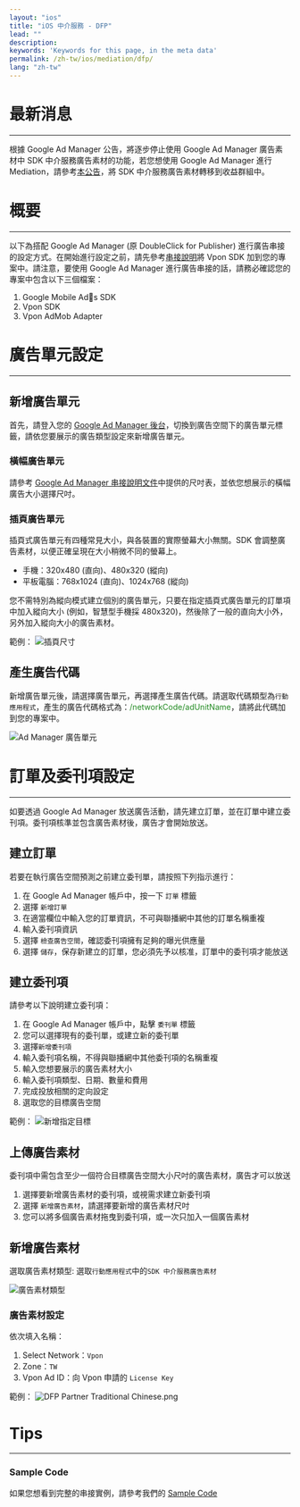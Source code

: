 ```yaml
---
layout: "ios"
title: "iOS 中介服務 - DFP"
lead: ""
description:
keywords: 'Keywords for this page, in the meta data'
permalink: /zh-tw/ios/mediation/dfp/
lang: "zh-tw"
---
```

# 最新消息
---
根據 Google Ad Manager 公告，將逐步停止使用 Google Ad Manager 廣告素材中 SDK 中介服務廣告素材的功能，若您想使用 Google Ad Manager 進行 Mediation，請參考[本公告](https://support.google.com/admanager/answer/9020684)，將 SDK 中介服務廣告素材轉移到收益群組中。


# 概要
---
以下為搭配 Google Ad Manager (原 DoubleClick for Publisher) 進行廣告串接的設定方式。在開始進行設定之前，請先參考[串接說明]將 Vpon SDK 加到您的專案中。請注意，要使用 Google Ad Manager 進行廣告串接的話，請務必確認您的專案中包含以下三個檔案：

1. Google Mobile Ads SDK
2. Vpon SDK
3. Vpon AdMob Adapter

# 廣告單元設定
---

## 新增廣告單元

首先，請登入您的 [Google Ad Manager 後台]，切換到廣告空間下的廣告單元標籤，請依您要展示的廣告類型設定來新增廣告單元。

### 橫幅廣告單元
請參考 [Google Ad Manager 串接說明文件]中提供的尺吋表，並依您想展示的橫幅廣告大小選擇尺吋。

### 插頁廣告單元
插頁式廣告單元有四種常見大小，與各裝置的實際螢幕大小無關。SDK 會調整廣告素材，以便正確呈現在大小稍微不同的螢幕上。

* 手機：320x480 (直向)、480x320 (縱向)
* 平板電腦：768x1024 (直向)、1024x768 (縱向)

您不需特別為縱向模式建立個別的廣告單元，只要在指定插頁式廣告單元的訂單項中加入縱向大小 (例如，智慧型手機採 480x320)，然後除了一般的直向大小外，另外加入縱向大小的廣告素材。

範例：
![插頁尺寸]

## 產生廣告代碼

新增廣告單元後，請選擇廣告單元，再選擇產生廣告代碼。請選取代碼類型為`行動應用程式`，產生的廣告代碼格式為：<span style="color:#228B22">/networkCode/adUnitName</span>，請將此代碼加到您的專案中。

![Ad Manager 廣告單元]

# 訂單及委刊項設定
---
如要透過 Google Ad Manager 放送廣告活動，請先建立訂單，並在訂單中建立委刊項。委刊項核準並包含廣告素材後，廣告才會開始放送。

## 建立訂單
若要在執行廣告空間預測之前建立委刊單，請按照下列指示進行：

1. 在 Google Ad Manager 帳戶中，按一下 `訂單` 標籤
2. 選擇 `新增訂單`
3. 在適當欄位中輸入您的訂單資訊，不可與聯播網中其他的訂單名稱重複
4. 輸入委刊項資訊
5. 選擇 `檢查廣告空間`，確認委刊項擁有足夠的曝光供應量
6. 選擇 `儲存`，保存新建立的訂單，您必須先予以核准，訂單中的委刊項才能放送

## 建立委刊項
請參考以下說明建立委刊項：

1. 在 Google Ad Manager 帳戶中，點擊 `委刊單` 標籤
2. 您可以選擇現有的委刊單，或建立新的委刊單
3. 選擇`新增委刊項`
4. 輸入委刊項名稱，不得與聯播網中其他委刊項的名稱重複
5. 輸入您想要展示的廣告素材大小
6. 輸入委刊項類型、日期、數量和費用
7. 完成投放相關的定向設定
8. 選取您的目標廣告空間

範例：
![新增指定目標]

## 上傳廣告素材
委刊項中需包含至少一個符合目標廣告空間大小尺吋的廣告素材，廣告才可以放送

1. 選擇要新增廣告素材的委刊項，或視需求建立新委刊項
2. 選擇 `新增廣告素材`，請選擇要新增的廣告素材尺吋
3. 您可以將多個廣告素材拖曳到委刊項，或一次只加入一個廣告素材

## 新增廣告素材
選取廣告素材類型: 選取`行動應用程式`中的`SDK 中介服務廣告素材`

![廣告素材類型]

### 廣告素材設定
依次填入名稱：

1. Select Network：`Vpon`
2. Zone：`TW`
3. Vpon Ad ID：向 Vpon 申請的 `License Key`<br>

範例：
![DFP Partner Traditional Chinese.png]


# Tips
---

### Sample Code
如果您想看到完整的串接實例，請參考我們的 [Sample Code]


[串接說明]: ../../integration-guide
[Sample Code]: {{site.baseurl}}/zh-tw/ios/download/#dfp
[Google Ad Manager 後台]: https://admanager.google.com/
[Google Ad Manager 串接說明文件]: https://developers.google.com/ad-manager/mobile-ads-sdk/ios/banner#banner_sizes
[Ad Manager 廣告單元]: {{site.imgurl}}/AppAdManager_01.png
[新增指定目標]: {{site.imgurl}}/新增指定目標.png
[廣告素材類型]: {{site.imgurl}}/廣告素材類型.png
[Warning]: {{site.imgurl}}/Warning.png
[DFP Partner Traditional Chinese.png]: {{site.imgurl}}/DFP_Partner_Traditional_Chinese.png
[插頁尺寸]: {{site.imgurl}}/插頁尺寸.png
